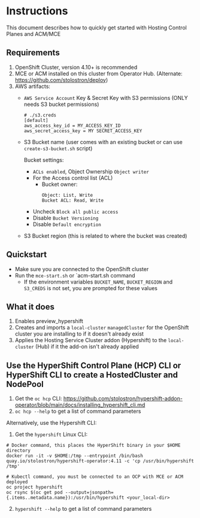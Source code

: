 # Instructions
This document describes how to quickly get started with Hosting Control Planes and ACM/MCE

## Requirements
1. OpenShift Cluster, version 4.10+ is recommended
2. MCE or ACM installed on this cluster from Operator Hub. (Alternate: https://github.com/stolostron/deploy)
3. AWS artifacts:
   * `AWS Service Account` Key & Secret Key with S3 permissions (ONLY needs S3 bucket permissions)
      ```shell
      # ./s3.creds
      [default]
      aws_access_key_id = MY_ACCESS_KEY_ID
      aws_secret_access_key = MY SECRET_ACCESS_KEY
      ```
   * S3 Bucket name (user comes with an existing bucket or can use `create-s3-bucket.sh` script)
      
        Bucket settings:
      * `ACLs enabled`, Object Ownership `Object writer`
      * For the Access control list (ACL)
         * Bucket owner:
            ```
            Object: List, Write
            Bucket ACL: Read, Write
            ```
      * Uncheck `Block all public access`
      * Disable `Bucket Versioning`
      * Disable `Default encryption`
      
   * S3 Bucket region (this is related to where the bucket was created)

## Quickstart
* Make sure you are connected to the OpenShift cluster
* Run the `mce-start.sh` or `acm-start.sh command
  * If the environment variables `BUCKET_NAME`, `BUCKET_REGION` and `S3_CREDS` is not set, you are prompted for these values

## What it does
1. Enables preview_hypershift
2. Creates and imports a `local-cluster` `managedCluster` for the OpenShift cluster you are installing to if it doesn't already exist
3. Applies the Hosting Service Cluster addon (Hypershift) to the `local-cluster` (Hub) if it the add-on isn't already applied

## Use the HyperShift Control Plane (HCP) CLI or HyperShift CLI to create a HostedCluster and NodePool
1. Get the `oc hcp` CLI:
https://github.com/stolostron/hypershift-addon-operator/blob/main/docs/installing_hypershift_cli.md
2. `oc hcp --help` to get a list of command parameters

Alternatively, use the Hypershift CLI:
1. Get the `hypershift` Linux CLI:
```shell
# Docker command, this places the HyperShift binary in your $HOME directory
docker run -it -v $HOME:/tmp --entrypoint /bin/bash quay.io/stolostron/hypershift-operator:4.11 -c 'cp /usr/bin/hypershift /tmp'

# Kubectl command, you must be connected to an OCP with MCE or ACM deployed
oc project hypershift
oc rsync $(oc get pod --output=jsonpath={.items..metadata.name}):/usr/bin/hypershift <your_local-dir>
```
2. `hypershift --help` to get a list of command parameters